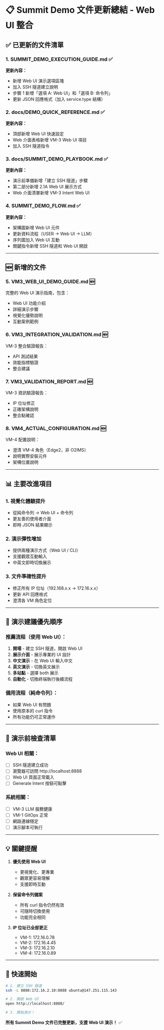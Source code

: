 # 📋 Summit Demo 文件更新總結 - Web UI 整合

## ✅ 已更新的文件清單

### 1. **SUMMIT_DEMO_EXECUTION_GUIDE.md** ✅
**更新內容：**
- 新增 Web UI 演示選項區塊
- 加入 SSH 隧道建立說明
- 步驟 1 新增「選項 A: Web UI」和「選項 B: 命令列」
- 更新 JSON 回應格式（加入 service.type 結構）

### 2. **docs/DEMO_QUICK_REFERENCE.md** ✅
**更新內容：**
- 頂部新增 Web UI 快速設定
- Web 介面表格新增 VM-3 Web UI 項目
- 加入 SSH 隧道指令

### 3. **docs/SUMMIT_DEMO_PLAYBOOK.md** ✅
**更新內容：**
- 演示前準備新增「建立 SSH 隧道」步驟
- 第二部分新增 2.1A Web UI 展示方式
- Web 介面清單新增 VM-3 Intent Web UI

### 4. **SUMMIT_DEMO_FLOW.md** ✅
**更新內容：**
- 架構圖新增 Web UI 元件
- 更新資料流程（USER → Web UI → LLM）
- 序列圖加入 Web UI 互動
- 關鍵指令新增 SSH 隧道和 Web UI 開啟

---

## 🆕 新增的文件

### 5. **VM3_WEB_UI_DEMO_GUIDE.md** 🆕
完整的 Web UI 演示指南，包含：
- Web UI 功能介紹
- 詳細演示步驟
- 視覺化優勢說明
- 互動案例範例

### 6. **VM3_INTEGRATION_VALIDATION.md** 🆕
VM-3 整合驗證報告：
- API 測試結果
- 效能指標驗證
- 整合建議

### 7. **VM3_VALIDATION_REPORT.md** 🆕
VM-3 資訊驗證報告：
- IP 位址修正
- 正確架構說明
- 整合點確認

### 8. **VM4_ACTUAL_CONFIGURATION.md** 🆕
VM-4 配置說明：
- 澄清 VM-4 角色（Edge2，非 O2IMS）
- 說明實際安裝元件
- 架構位置說明

---

## 📊 主要改進項目

### 1. **視覺化體驗提升**
- 從純命令列 → Web UI + 命令列
- 更友善的使用者介面
- 即時 JSON 結果顯示

### 2. **演示彈性增加**
- 提供兩種演示方式（Web UI / CLI）
- 支援觀眾互動輸入
- 中英文即時切換展示

### 3. **文件準確性提升**
- 修正所有 IP 位址（192.168.x.x → 172.16.x.x）
- 更新 API 回應格式
- 澄清各 VM 角色定位

---

## 🎯 演示建議優先順序

### 推薦流程（使用 Web UI）：
1. **開場** - 建立 SSH 隧道，開啟 Web UI
2. **展示介面** - 展示專業的 UI 設計
3. **中文演示** - 在 Web UI 輸入中文
4. **英文演示** - 切換英文展示
5. **多站點** - 選擇 both 展示
6. **自動化** - 切換終端執行後續流程

### 備用流程（純命令列）：
- 如果 Web UI 有問題
- 使用原本的 curl 指令
- 所有功能仍可正常運作

---

## 📝 演示前檢查清單

### Web UI 相關：
- [ ] SSH 隧道建立成功
- [ ] 瀏覽器可訪問 http://localhost:8888
- [ ] Web UI 頁面正常載入
- [ ] Generate Intent 按鈕可點擊

### 系統相關：
- [ ] VM-3 LLM 服務健康
- [ ] VM-1 GitOps 正常
- [ ] 網路連線穩定
- [ ] 演示腳本可執行

---

## 💡 關鍵提醒

1. **優先使用 Web UI**
   - 更視覺化、更專業
   - 觀眾更容易理解
   - 支援即時互動

2. **保留命令列備案**
   - 所有 curl 指令仍然有效
   - 可隨時切換使用
   - 功能完全相同

3. **IP 位址已全部更正**
   - VM-1: 172.16.0.78
   - VM-2: 172.16.4.45
   - VM-3: 172.16.2.10
   - VM-4: 172.16.0.89

---

## 🚀 快速開始

```bash
# 1. 建立 SSH 隧道
ssh -L 8888:172.16.2.10:8888 ubuntu@147.251.115.143

# 2. 開啟 Web UI
open http://localhost:8888/

# 3. 開始演示！
```

**所有 Summit Demo 文件已完整更新，支援 Web UI 演示！** ✅